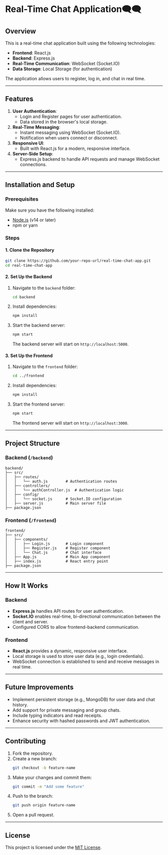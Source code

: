 # Real-Time Chat Application🗨️🗨️

## Overview
This is a real-time chat application built using the following technologies:
- **Frontend**: React.js
- **Backend**: Express.js
- **Real-Time Communication**: WebSocket (Socket.IO)
- **Data Storage**: Local Storage (for authentication)

The application allows users to register, log in, and chat in real time.

---

## Features
1. **User Authentication**:
   - Login and Register pages for user authentication.
   - Data stored in the browser's local storage.
2. **Real-Time Messaging**:
   - Instant messaging using WebSocket (Socket.IO).
   - Notification when users connect or disconnect.
3. **Responsive UI**:
   - Built with React.js for a modern, responsive interface.
4. **Server-Side Setup**:
   - Express.js backend to handle API requests and manage WebSocket connections.

---

## Installation and Setup

### Prerequisites
Make sure you have the following installed:
- [Node.js](https://nodejs.org/) (v14 or later)
- npm or yarn

### Steps

#### 1. Clone the Repository
```bash
git clone https://github.com/your-repo-url/real-time-chat-app.git
cd real-time-chat-app
```

#### 2. Set Up the Backend
1. Navigate to the `backend` folder:
   ```bash
   cd backend
   ```
2. Install dependencies:
   ```bash
   npm install
   ```
3. Start the backend server:
   ```bash
   npm start
   ```
   The backend server will start on `http://localhost:5000`.

#### 3. Set Up the Frontend
1. Navigate to the `frontend` folder:
   ```bash
   cd ../frontend
   ```
2. Install dependencies:
   ```bash
   npm install
   ```
3. Start the frontend server:
   ```bash
   npm start
   ```
   The frontend server will start on `http://localhost:3000`.

---

## Project Structure

### Backend (`/backend`)
```
backend/
├── src/
│   ├── routes/
│   │   └── auth.js        # Authentication routes
│   ├── controllers/
│   │   └── authController.js  # Authentication logic
│   ├── config/
│   │   └── socket.js      # Socket.IO configuration
│   ├── server.js          # Main server file
├── package.json
```

### Frontend (`/frontend`)
```
frontend/
├── src/
│   ├── components/
│   │   ├── Login.js       # Login component
│   │   ├── Register.js    # Register component
│   │   └── Chat.js        # Chat interface
│   ├── App.js             # Main App component
│   ├── index.js           # React entry point
├── package.json
```

---

## How It Works

### Backend
- **Express.js** handles API routes for user authentication.
- **Socket.IO** enables real-time, bi-directional communication between the client and server.
- Configured CORS to allow frontend-backend communication.

### Frontend
- **React.js** provides a dynamic, responsive user interface.
- Local storage is used to store user data (e.g., login credentials).
- WebSocket connection is established to send and receive messages in real time.

---

## Future Improvements
- Implement persistent storage (e.g., MongoDB) for user data and chat history.
- Add support for private messaging and group chats.
- Include typing indicators and read receipts.
- Enhance security with hashed passwords and JWT authentication.

---

## Contributing
1. Fork the repository.
2. Create a new branch:
   ```bash
   git checkout -b feature-name
   ```
3. Make your changes and commit them:
   ```bash
   git commit -m "Add some feature"
   ```
4. Push to the branch:
   ```bash
   git push origin feature-name
   ```
5. Open a pull request.

---

## License
This project is licensed under the [MIT License](LICENSE).
